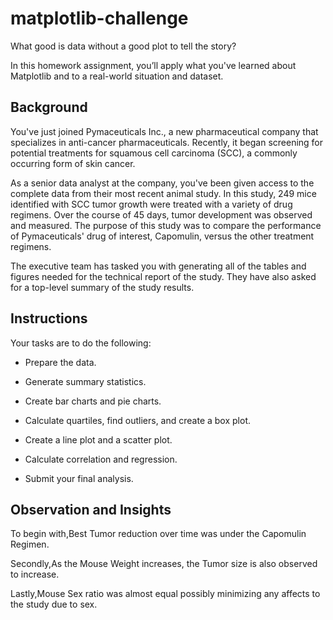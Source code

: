 # matplotlib-challenge
What good is data without a good plot to tell the story?

In this homework assignment, you’ll apply what you've learned about Matplotlib and to a real-world situation and dataset.

## Background

You've just  joined Pymaceuticals Inc., a new pharmaceutical company that specializes in anti-cancer pharmaceuticals. Recently, it began screening for potential treatments for squamous cell carcinoma (SCC), a commonly occurring form of skin cancer.

As a senior data analyst at the company, you've been given access to the complete data from their most recent animal study. In this study, 249 mice identified with SCC tumor growth were treated with a variety of drug regimens. Over the course of 45 days, tumor development was observed and measured. The purpose of this study was to compare the performance of Pymaceuticals' drug of interest, Capomulin, versus the other treatment regimens. 

The executive team has tasked you with generating all of the tables and figures needed for the technical report of the study. They have also asked for a top-level summary of the study results.

## Instructions

Your tasks are to do the following:

* Prepare the data.

* Generate summary statistics.

* Create bar charts and pie charts.

* Calculate quartiles, find outliers, and create a box plot.

* Create a line plot and a scatter plot.

* Calculate correlation and regression. 

* Submit your final analysis. 

## Observation and Insights
To begin with,Best Tumor reduction over time was under the Capomulin Regimen. 

Secondly,As the Mouse Weight increases, the Tumor size is also observed to increase. 

Lastly,Mouse Sex ratio was almost equal possibly minimizing any affects to the study due to sex.